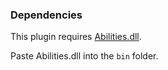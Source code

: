 ### Dependencies
This plugin requires [Abilities.dll](https://github.com/Soof4/Abilities).

Paste Abilities.dll into the ``bin`` folder.
